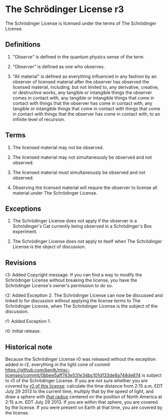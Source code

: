 # The Schrödinger License r3

The Schrödinger License is licensed under the terms of The Schrödinger License.

## Definitions

1. "Observe" is defined in the quantum physics sense of the term.

2. "Observer" is defined as one who observes.

3. "All material" is defined as everything influenced in any fashion by an observer of licensed material after the observer has observed the licensed material, including, but not limited to, any derivative, creative, or destructive works, any tangible or intangible things the observer comes in contact with, any tangible or intangible things that come in contact with things that the observer has come in contact with, any tangible or intangible things that come in contact with things that come in contact with things that the observer has come in contact with, to an infinite level of recursion.

## Terms

1. The licensed material may not be observed.

2. The licensed material may not simultaneously be observed and not observed.

3. The licensed material must simultaneously be observed and not observed.

4. Observing the licensed material will require the observer to license all material under The Schrödinger License.

## Exceptions

1. The Schrödinger License does not apply if the observer is a Schrödinger's Cat currently being observed in a Schrödinger's Box experiment.

2. The Schrödinger License does not apply to itself when The Schrödinger License is the object of discussion.

## Revisions

r3: Added Copyright message. If you can find a way to modify the Schrödinger License without breaking the license, you have the Schrödinger License's owner's permission to do so.

r2: Added Exception 2. The Schrödinger License can now be discussed and linked to for discussion without applying the license terms to The Schrödinger License, when The Schrödinger License is the subject of the discussion.

r1: Added Exception 1.

r0: Initial release.

## Historical note

Because the Schrödinger License r0 was released without the exception added in r2, everything in the light cone of commit https://github.com/benlk/misc-licenses/commit/0bbee5aff743e531e34bc101d133de8a748de874 is subject to r0 of the Schrödinger License. If you are not sure whether you are covered by [r0 of this license](https://github.com/benlk/misc-licenses/commit/0bbee5aff743e531e34bc101d133de8a748de874#diff-5d1c429753db03b47243ecd0538fcdc2e03b82411d562003455472e4a90d6465): calculate the time distance from 2:15 a.m. EDT July 29 2013 to the current time, multiply that by the speed of light, and draw a sphere with [that radius](https://www.wolframalpha.com/input/?i=%282%3A15+a.m.+EDT+Jul+29%2C+2013+to+today%29+*+speed+of+light) centered on the position of North America at 2:15 a.m. EDT July 29 2013. If you are within that sphere, you are covered by the license. If you were present on Earth at that time, you are covered by the license.
